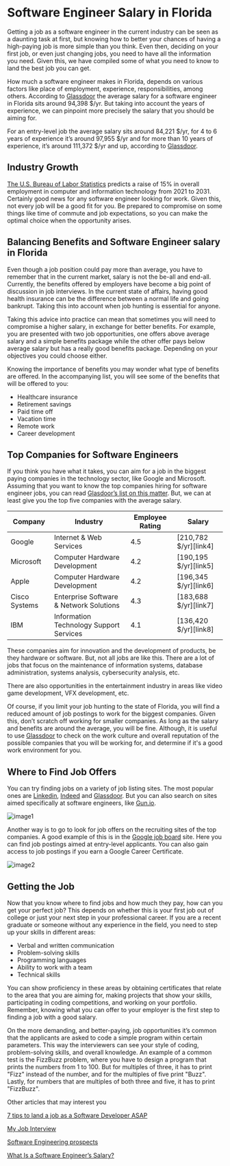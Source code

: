 # Software Engineer Salary in Florida

Getting a job as a software engineer in the current industry can be seen as a daunting task at first, but knowing how to better your chances of having a high-paying job is more simple than you think. Even then, deciding on your first job, or even just changing jobs, you need to have all the information you need. Given this, we have compiled some of what you need to know to land the best job you can get.

How much a software engineer makes in Florida, depends on various factors like place of employment, experience, responsibilities, among others. According to [Glassdoor](https://www.glassdoor.com/Salaries/florida-software-engineer-salary-SRCH_IL.0,7_IS3318_KO8,25.htm) the average salary for a software engineer in Florida sits around 94,398 $/yr. But taking into account the years of experience, we can pinpoint more precisely the salary that you should be aiming for. 

For an entry-level job the average salary sits around 84,221 $/yr, for 4 to 6 years of experience it’s around 97,955 $/yr and for more than 10 years of experience, it’s around 111,372 $/yr and up, according to [Glassdoor](https://www.glassdoor.com/Salaries/florida-software-engineer-salary-SRCH_IL.0,7_IS3318_KO8,25.htm).

## Industry Growth

[The U.S. Bureau of Labor Statistics](https://www.bls.gov/ooh/computer-and-information-technology/home.htm) predicts a raise of 15% in overall employment in computer and information technology from 2021 to 2031. Certainly good news for any software engineer looking for work. Given this, not every job will be a good fit for you. Be prepared to compromise on some things like time of commute and job expectations, so you can make the optimal choice when the opportunity arises. 

## Balancing Benefits and Software Engineer salary in Florida

Even though a job position could pay more than average, you have to remember that in the current market, salary is not the be-all and end-all. Currently, the benefits offered by employers have become a big point of discussion in job interviews. In the current state of affairs, having good health insurance can be the difference between a normal life and going bankrupt. Taking this into account when job hunting is essential for anyone. 

Taking this advice into practice can mean that sometimes you will need to compromise a higher salary, in exchange for better benefits. For example, you are presented with two job opportunities, one offers above average salary and a simple benefits package while the other offer pays below average salary but has a really good benefits package. Depending on your objectives you could choose either. 

Knowing the importance of benefits you may wonder what type of benefits are offered. In the accompanying list, you will see some of the benefits that will be offered to you:

- Healthcare insurance
- Retirement savings
- Paid time off
- Vacation time
- Remote work
- Career development

## Top Companies for Software Engineers

If you think you have what it takes, you can aim for a job in the biggest paying companies in the technology sector, like Google and Microsoft. Assuming that you want to know the top companies hiring for software engineer jobs, you can read [Glasdoor’s list on this matter](https://www.glassdoor.com/Explore/top-software-engineer-companies_IO.4,21.htm). But, we can at least give you the top five companies with the average salary.

| Company | Industry | Employee Rating | Salary |
| ------ | ------ | ------ | ------ |
| Google | Internet & Web Services | 4.5 | [210,782 $/yr][link4] |
| Microsoft | Computer Hardware Development | 4.2 | [190,195 $/yr][link5] |
| Apple | Computer Hardware Development | 4.2 | [196,345 $/yr][link6] |
| Cisco Systems | Enterprise Software & Network Solutions | 4.3 | [183,688 $/yr][link7] |
| IBM | Information Technology Support Services | 4.1 | [136,420 $/yr][link8] |

These companies aim for innovation and the development of products, be they hardware or software. But, not all jobs are like this. There are a lot of jobs that focus on the maintenance of information systems, database administration, systems analysis, cybersecurity analysis, etc. 

There are also opportunities in the entertainment industry in areas like video game development, VFX development, etc. 

Of course, if you limit your job hunting to the state of Florida, you will find a reduced amount of job postings to work for the biggest companies. Given this, don’t scratch off working for smaller companies. As long as the salary and benefits are around the average, you will be fine. Although, it is useful to use [Glassdoor](https://www.glassdoor.com/index.htm) to check on the work culture and overall reputation of the possible companies that you will be working for, and determine if it's a good work environment for you.  

## Where to Find Job Offers

You can try finding jobs on a variety of job listing sites. The most popular ones are [Linkedin](https://www.linkedin.com/), [Indeed](https://www.indeed.com/?from=gnav-homepage) and [Glassdoor](https://www.glassdoor.com/index.htm). But you can also search on sites aimed specifically at software engineers, like [Gun.io](https://gun.io/).

![image1](https://i.imgur.com/H1nqIYD.png)

Another way is to go to look for job offers on the recruiting sites of the top companies. A good example of this is in the [Google job board](https://careers.google.com/jobs/results/) site. Here you can find job postings aimed at entry-level applicants. You can also gain access to job postings if you earn a Google Career Certificate.

![image2](https://i.imgur.com/bFAUUrH.png)

## Getting the Job

Now that you know where to find jobs and how much they pay, how can you get your perfect job? This depends on whether this is your first job out of college or just your next step in your professional career. If you are a recent graduate or someone without any experience in the field, you need to step up your skills in different areas:

- Verbal and written communication
- Problem-solving skills
- Programming languages
- Ability to work with a team
- Technical skills

You can show proficiency in these areas by obtaining certificates that relate to the area that you are aiming for, making projects that show your skills, participating in coding competitions, and working on your portfolio. Remember, knowing what you can offer to your employer is the first step to finding a job with a good salary.

On the more demanding, and better-paying, job opportunities it’s common that the applicants are asked to code a simple program within certain parameters. This way the interviewers can see your style of coding, problem-solving skills, and overall knowledge. An example of a common test is the FizzBuzz problem, where you have to design a program that prints the numbers from 1 to 100. But for multiples of three, it has to print "Fizz" instead of the number, and for the multiples of five print "Buzz". Lastly, for numbers that are multiples of both three and five, it has to print "FizzBuzz".

Other articles that may interest you

[7 tips to land a job as a Software Developer ASAP](https://4geeksacademy.com/us/career-growth/7-hacks-to-land-a-job)

[My Job Interview](https://4geeksacademy.com/us/career-growth/how-to-prepare-for-a-typical-interview-for-web-development-position)

[Software Engineering prospects](https://www.prospects.ac.uk/careers-advice/what-can-i-do-with-my-degree/software-engineering)

[What Is a Software Engineer’s Salary?](https://www.bestcolleges.com/bootcamps/guides/software-engineering-salary/)
